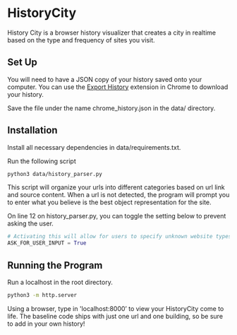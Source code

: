 # HistoryCity

History City is a browser history visualizer that creates a city in realtime based on the type and frequency of sites you visit.

## Set Up

You will need to have a JSON copy of your history saved onto your computer. You can use the [Export History](https://chrome.google.com/webstore/detail/export-history/hcohnnbbiggngobheobhdipbgmcbelhh) extension in Chrome to download your history. 

Save the file under the name chrome_history.json in the data/ directory.

## Installation

Install all necessary dependencies in data/requirements.txt.

Run the following script

```bash
python3 data/history_parser.py
```

This script will organize your urls into different categories based on url link and source content. When a url is not detected, the program will prompt you to enter what you believe is the best object representation for the site.

On line 12 on history_parser.py, you can toggle the setting below to prevent asking the user.

```python
# Activating this will allow for users to specify unknown website types.
ASK_FOR_USER_INPUT = True
```

## Running the Program

Run a localhost in the root directory.

```bash
python3 -m http.server
```

Using a browser, type in 'localhost:8000’ to view your HistoryCity come to life. The baseline code ships with just one url and one building, so be sure to add in your own history!
